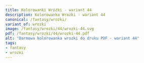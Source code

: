 ```yaml
---
title: Kolorowanki Wróżki - wariant 44
description: Kolorowanka Wrozki - wariant 44
canonical: /fantasy/wrozki/
variant_of: wrozki
image: /fantasy/wrozki/44/wrozki-44.svg
pdf: /fantasy/wrozki/44/wrozki-44.pdf
alt: "Darmowa kolorowanka wrozki do druku PDF - wariant 44"
tags:
- fantasy
- wrozki
---
```

